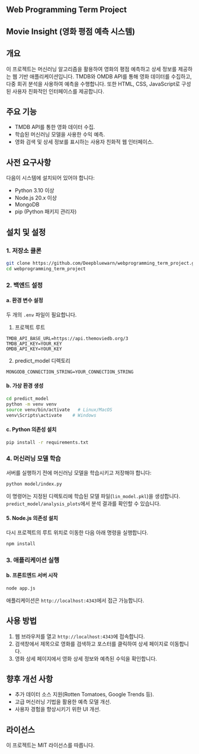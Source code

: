 ## Web Programming Term Project

## Movie Insight (영화 평점 예측 시스템)

## 개요
이 프로젝트는 머신러닝 알고리즘을 활용하여 영화의 평점 예측하고 상세 정보를 제공하는 웹 기반 애플리케이션입니다. TMDB와 OMDB API를 통해 영화 데이터를 수집하고, 다중 회귀 분석을 사용하여 예측을 수행합니다. 또한 HTML, CSS, JavaScript로 구성된 사용자 친화적인 인터페이스를 제공합니다.

## 주요 기능
- TMDB API를 통한 영화 데이터 수집.
- 학습된 머신러닝 모델을 사용한 수익 예측.
- 영화 검색 및 상세 정보를 표시하는 사용자 친화적 웹 인터페이스.

## 사전 요구사항
다음이 시스템에 설치되어 있어야 합니다:
- Python 3.10 이상
- Node.js 20.x 이상
- MongoDB
- pip (Python 패키지 관리자)

## 설치 및 설정

### 1. 저장소 클론
```bash
git clone https://github.com/Deepbluewarn/webprogramming_term_project.git
cd webprogramming_term_project
```

### 2. 백엔드 설정

#### a. 환경 변수 설정
두 개의 `.env` 파일이 필요합니다.

1. 프로젝트 루트
```env
TMDB_API_BASE_URL=https://api.themoviedb.org/3
TMDB_API_KEY=YOUR_KEY
OMDB_API_KEY=YOUR_KEY
```

2. predict_model 디렉토리
```env
MONGODB_CONNECTION_STRING=YOUR_CONNECTION_STRING
```

#### b. 가상 환경 생성
```bash
cd predict_model
python -m venv venv
source venv/bin/activate   # Linux/MacOS
venv\Scripts\activate    # Windows
```

#### c. Python 의존성 설치
```bash
pip install -r requirements.txt
```

### 4. 머신러닝 모델 학습
서버를 실행하기 전에 머신러닝 모델을 학습시키고 저장해야 합니다:
```bash
python model/index.py
```
이 명령어는 지정된 디렉토리에 학습된 모델 파일(`lin_model.pkl`)을 생성합니다.
`predict_model/analysis_plots`에서 분석 결과를 확인할 수 있습니다.

#### 5. Node.js 의존성 설치
다시 프로젝트의 루트 위치로 이동한 다음 아래 명령을 실행합니다.
```bash
npm install
```

### 3. 애플리케이션 실행

#### b. 프론트엔드 서버 시작
```bash
node app.js
```
애플리케이션은 `http://localhost:4343`에서 접근 가능합니다.

## 사용 방법
1. 웹 브라우저를 열고 `http://localhost:4343`에 접속합니다.
2. 검색창에서 제목으로 영화를 검색하고 포스터를 클릭하여 상세 페이지로 이동합니다.
3. 영화 상세 페이지에서 영화 상세 정보와 예측된 수익을 확인합니다.

## 향후 개선 사항
- 추가 데이터 소스 지원(Rotten Tomatoes, Google Trends 등).
- 고급 머신러닝 기법을 활용한 예측 모델 개선.
- 사용자 경험을 향상시키기 위한 UI 개선.

## 라이선스
이 프로젝트는 MIT 라이선스를 따릅니다.
